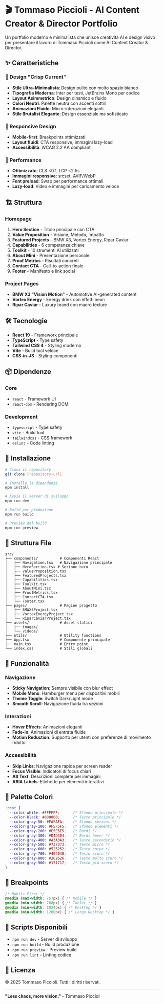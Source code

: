 # 🎬 Tommaso Piccioli - AI Content Creator & Director Portfolio

Un portfolio moderno e minimalista che unisce creatività AI e design visivo per presentare il lavoro di Tommaso Piccioli come AI Content Creator & Director.

## ✨ Caratteristiche

### 🎨 Design "Crisp Current"
- **Stile Ultra-Minimalista**: Design pulito con molto spazio bianco
- **Tipografia Moderna**: Inter per testi, JetBrains Mono per codice
- **Layout Asimmetrico**: Design dinamico e fluido
- **Colori Neutri**: Palette neutra con accenti sottili
- **Animazioni Fluide**: Micro-interazioni eleganti
- **Stile Brutalist Elegante**: Design essenziale ma sofisticato

### 📱 Responsive Design
- **Mobile-first**: Breakpoints ottimizzati
- **Layout fluidi**: CTA responsive, immagini lazy-load
- **Accessibilità**: WCAG 2.2 AA compliant

### 🚀 Performance
- **Ottimizzato**: CLS <0.1, LCP <2.5s
- **Immagini responsive**: srcset, AVIF/WebP
- **Font preload**: Swap per performance ottimali
- **Lazy-load**: Video e immagini per caricamento veloce

## 🏗️ Struttura

### Homepage
1. **Hero Section** - Titolo principale con CTA
2. **Value Proposition** - Visione, Metodo, Impatto
3. **Featured Projects** - BMW X3, Vortex Energy, Ripar Caviar
4. **Capabilities** - 6 competenze chiave
5. **Toolkit** - 10 strumenti AI utilizzati
6. **About Mini** - Presentazione personale
7. **Proof Metrics** - Risultati concreti
8. **Contact CTA** - Call-to-action finale
9. **Footer** - Manifesto e link social

### Project Pages
- **BMW X3 "Vision Motion"** - Automotive AI-generated content
- **Vortex Energy** - Energy drink con effetti neon
- **Ripar Caviar** - Luxury brand con macro texture

## 🛠️ Tecnologie

- **React 19** - Framework principale
- **TypeScript** - Type safety
- **Tailwind CSS 4** - Styling moderno
- **Vite** - Build tool veloce
- **CSS-in-JS** - Styling componenti

## 📦 Dipendenze

### Core
- `react` - Framework UI
- `react-dom` - Rendering DOM

### Development
- `typescript` - Type safety
- `vite` - Build tool
- `tailwindcss` - CSS framework
- `eslint` - Code linting

## 🚀 Installazione

```bash
# Clona il repository
git clone [repository-url]

# Installa le dipendenze
npm install

# Avvia il server di sviluppo
npm run dev

# Build per produzione
npm run build

# Preview del build
npm run preview
```

## 📁 Struttura File

```
src/
├── components/          # Componenti React
│   ├── Navigation.tsx   # Navigazione principale
│   ├── HeroSection.tsx # Sezione hero
│   ├── ValueProposition.tsx
│   ├── FeaturedProjects.tsx
│   ├── Capabilities.tsx
│   ├── Toolkit.tsx
│   ├── AboutMini.tsx
│   ├── ProofMetrics.tsx
│   ├── ContactCTA.tsx
│   └── Footer.tsx
├── pages/               # Pagine progetto
│   ├── BMWX3Project.tsx
│   ├── VortexEnergyProject.tsx
│   └── RiparCaviarProject.tsx
├── assets/              # Asset statici
│   ├── images/
│   └── videos/
├── utils/               # Utility functions
├── App.tsx              # Componente principale
├── main.tsx             # Entry point
└── index.css            # Stili globali
```

## 🎯 Funzionalità

### Navigazione
- **Sticky Navigation**: Sempre visibile con blur effect
- **Mobile Menu**: Hamburger menu per dispositivi mobili
- **Theme Toggle**: Switch Dark/Light mode
- **Smooth Scroll**: Navigazione fluida tra sezioni

### Interazioni
- **Hover Effects**: Animazioni eleganti
- **Fade-in**: Animazioni di entrata fluide
- **Motion Reduction**: Supporto per utenti con preferenze di movimento ridotto

### Accessibilità
- **Skip Links**: Navigazione rapida per screen reader
- **Focus Visible**: Indicatori di focus chiari
- **Alt Text**: Descrizioni complete per immagini
- **ARIA Labels**: Etichette per elementi interattivi

## 🎨 Palette Colori

```css
:root {
  --color-white: #FFFFFF;      /* Sfondo principale */
  --color-black: #000000;      /* Testo principale */
  --color-gray-50: #FAFAFA;    /* Sfondo sezioni */
  --color-gray-100: #F5F5F5;   /* Sfondo elementi */
  --color-gray-200: #E5E5E5;   /* Bordi */
  --color-gray-300: #D4D4D4;   /* Bordi hover */
  --color-gray-400: #A3A3A3;   /* Testo secondario */
  --color-gray-500: #737373;   /* Testo micro */
  --color-gray-600: #525252;   /* Testo corpo */
  --color-gray-700: #404040;   /* Testo scuro */
  --color-gray-800: #262626;   /* Testo molto scuro */
  --color-gray-900: #171717;   /* Testo più scuro */
}
```

## 📱 Breakpoints

```css
/* Mobile First */
@media (max-width: 767px) { /* Mobile */ }
@media (min-width: 768px) { /* Tablet */ }
@media (min-width: 1024px) { /* Desktop */ }
@media (min-width: 1280px) { /* Large Desktop */ }
```

## 🔧 Scripts Disponibili

- `npm run dev` - Server di sviluppo
- `npm run build` - Build produzione
- `npm run preview` - Preview build
- `npm run lint` - Linting codice

## 📄 Licenza

© 2025 Tommaso Piccioli. Tutti i diritti riservati.

---

**"Less chaos, more vision."** - Tommaso Piccioli